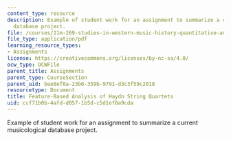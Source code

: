 ```yaml
---
content_type: resource
description: Example of student work for an assignment to summarize a current musicological
  database project.
file: /courses/21m-269-studies-in-western-music-history-quantitative-and-computational-approaches-to-music-history-spring-2012/ccf71b0b4afdd0571b5dc5d1ef0a9cda_MIT21M_269S12_assn_final1.pdf
file_type: application/pdf
learning_resource_types:
- Assignments
license: https://creativecommons.org/licenses/by-nc-sa/4.0/
ocw_type: OCWFile
parent_title: Assignments
parent_type: CourseSection
parent_uid: bee8ef0a-23b6-359b-9791-d3c3f59c2018
resourcetype: Document
title: Feature-Based Analysis of Haydn String Quartets
uid: ccf71b0b-4afd-d057-1b5d-c5d1ef0a9cda
---
```

Example of student work for an assignment to summarize a current musicological database project.